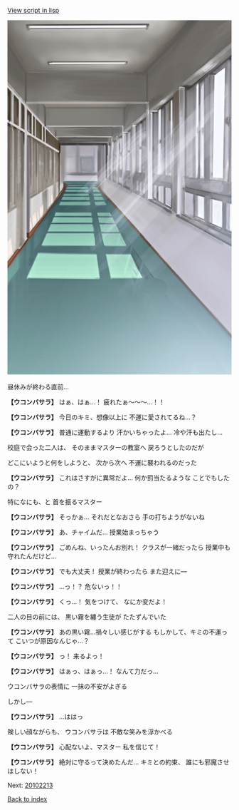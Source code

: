 [View script in lisp](../scripts/20102212.txt)

![corridor_daytime.png](../images/backgrounds/corridor_daytime.png)

昼休みが終わる直前…

**【ウコンバサラ】**
はぁ、はぁ…！
疲れたぁ～～～…！！

**【ウコンバサラ】**
今日のキミ、想像以上に
不運に愛されてるね…？

**【ウコンバサラ】**
普通に運動するより
汗かいちゃったよ…
冷や汗も出たし…

校庭で会った二人は、
そのままマスターの教室へ
戻ろうとしたのだが

どこにいようと何をしようと、
次から次へ
不運に襲われるのだった

**【ウコンバサラ】**
これはさすがに異常だよ…
何か罰当たるような
ことでもしたの？

特になにも、と
首を振るマスター

**【ウコンバサラ】**
そっかぁ…
それだとなおさら
手の打ちようがないね

**【ウコンバサラ】**
あ、チャイムだ…
授業始まっちゃう

**【ウコンバサラ】**
ごめんね、いったんお別れ！
クラスが一緒だったら
授業中も守れたんだけど…

**【ウコンバサラ】**
でも大丈夫！
授業が終わったら
また迎えに―

**【ウコンバサラ】**
…っ！？
危ないっ！！

**【ウコンバサラ】**
くっ…！
気をつけて、
なにか変だよ！

二人の目の前には、
黒い霧を纏う生徒が
たたずんでいた

**【ウコンバサラ】**
あの黒い霧…禍々しい感じがする
もしかして、キミの不運って
こいつが原因なんじゃ…？

**【ウコンバサラ】**
っ！
来るよっ！

**【ウコンバサラ】**
はぁっ、はぁっ…！
なんて力だっ…

ウコンバサラの表情に
一抹の不安がよぎる

しかし―

**【ウコンバサラ】**
…ははっ

険しい顔ながらも、
ウコンバサラは
不敵な笑みを浮かべる

**【ウコンバサラ】**
心配ないよ、マスター
私を信じて！

**【ウコンバサラ】**
絶対に守るって決めたんだ…
キミとの約束、
誰にも邪魔させはしない！

Next: [20102213](20102213.md)

[Back to index](index.md)
